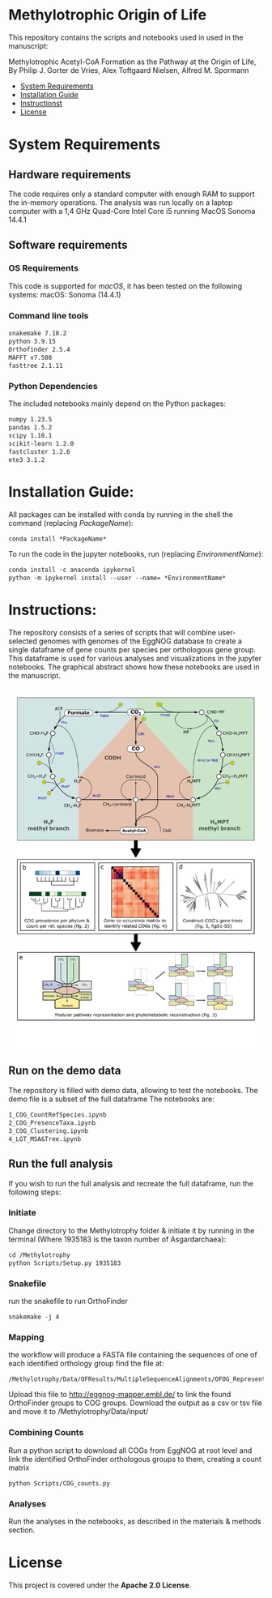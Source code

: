 # Methylotrophic Origin of Life

This repository contains the scripts and notebooks used in used in the manuscript:

Methylotrophic Acetyl-CoA Formation as the Pathway at the Origin of Life,
By Philip J. Gorter de Vries, Alex Toftgaard Nielsen, Alfred M. Spormann

- [System Requirements](#system-requirements)
- [Installation Guide](#installation-guide)
- [Instructionst](#instructions)
- [License](#license)

# System Requirements
## Hardware requirements
The code requires only a standard computer with enough RAM to support the in-memory operations. The analysis was run locally on a laptop computer with a 1,4 GHz Quad-Core Intel Core i5 running MacOS Sonoma 14.4.1

## Software requirements
### OS Requirements
This code is supported for *macOS*, it has been tested on the following systems: macOS: Sonoma (14.4.1)

### Command line tools
```
snakemake 7.18.2
python 3.9.15
Orthofinder 2.5.4
MAFFT v7.508
fasttree 2.1.11
```

### Python Dependencies
The included notebooks mainly depend on the Python packages:

```
numpy 1.23.5 
pandas 1.5.2 
scipy 1.10.1
scikit-learn 1.2.0 
fastcluster 1.2.6
ete3 3.1.2
```

# Installation Guide:

All packages can be installed with conda by running in the shell the command (replacing *PackageName*):
```
conda install *PackageName*
```
To run the code in the jupyter notebooks, run (replacing *EnvironmentName*): 
```
conda install -c anaconda ipykernel
python -m ipykernel install --user --name= *EnvironmentName*
```

# Instructions:

The repository consists of a series of scripts that will combine user-selected genomes with genomes of the EggNOG database to create a single dataframe of gene counts per species per orthologous gene group. This dataframe is used for various analyses and visualizations in the jupyter notebooks. The graphical abstract shows how these notebooks are used in the manuscript.

![alt text](https://github.com/Philipgdv/Methylotrophy/blob/main/Figures/GraphicalAbstract.png?raw=true)

## Run on the demo data

The repository is filled with demo data, allowing to test the notebooks. The demo file is a subset of the full dataframe The notebooks are:
```
1_COG_CountRefSpecies.ipynb
2_COG_PresenceTaxa.ipynb
3_COG_Clustering.ipynb
4_LGT_MSA&Tree.ipynb
```

## Run the full analysis

If you wish to run the full analysis and recreate the full dataframe, run the following steps:

### Initiate 
Change directory to the Methylotrophy folder & initiate it by running in the terminal (Where 1935183 is the taxon number of Asgardarchaea):
```
cd /Methylotrophy
python Scripts/Setup.py 1935183
```

### Snakefile
run the snakefile to run OrthoFinder
```
snakemake -j 4
```

### Mapping
the workflow will produce a FASTA file containing the sequences of one of each identified orthology group find the file at: 
```
/Methylotrophy/Data/OFResults/MultipleSequenceAlignments/OFOG_Representatives.fasta 	
```
Upload this file to http://eggnog-mapper.embl.de/ to link the found OrthoFinder groups to COG groups. Download the output as a csv or tsv file and move it to /Methylotrophy/Data/input/

### Combining Counts
Run a python script to download all COGs from EggNOG at root level and link the identified OrthoFinder orthologous groups to them, creating a count matrix
```
python Scripts/COG_counts.py
```

### Analyses
Run the analyses in the notebooks, as described in the materials & methods section.

# License

This project is covered under the **Apache 2.0 License**.
